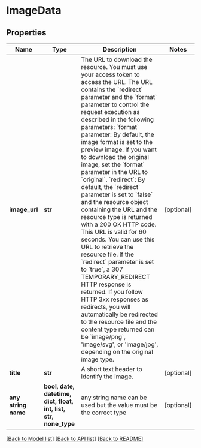 # ImageData


## Properties
Name | Type | Description | Notes
------------ | ------------- | ------------- | -------------
**image_url** | **str** | The URL to download the resource. You must use your access token to access the URL. The URL contains the &#x60;redirect&#x60; parameter and the &#x60;format&#x60; parameter to control the request execution as described in the following parameters: &#x60;format&#x60; parameter: By default, the image format is set to the preview image. If you want to download the original image, set the &#x60;format&#x60; parameter in the URL to &#x60;original&#x60;. &#x60;redirect&#x60;: By default, the &#x60;redirect&#x60; parameter is set to &#x60;false&#x60; and the resource object containing the URL and the resource type is returned with a 200 OK HTTP code. This URL is valid for 60 seconds. You can use this URL to retrieve the resource file. If the &#x60;redirect&#x60; parameter is set to &#x60;true&#x60;, a 307 TEMPORARY_REDIRECT HTTP response is returned. If you follow HTTP 3xx responses as redirects, you will automatically be redirected to the resource file and the content type returned can be &#x60;image/png&#x60;, &#39;image/svg&#39;, or &#39;image/jpg&#39;, depending on the original image type. | [optional] 
**title** | **str** | A short text header to identify the image. | [optional] 
**any string name** | **bool, date, datetime, dict, float, int, list, str, none_type** | any string name can be used but the value must be the correct type | [optional]

[[Back to Model list]](../README.md#documentation-for-models) [[Back to API list]](../README.md#documentation-for-api-endpoints) [[Back to README]](../README.md)


